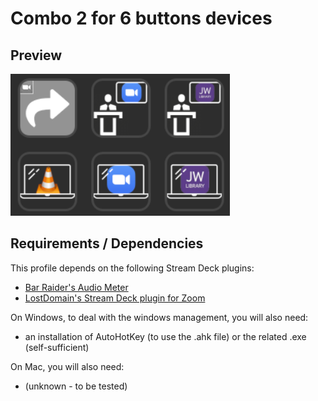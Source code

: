 # Combo 2 for 6 buttons devices

## Preview

![Stream Deck screenshot](Combo2_6-buttons_screenshot.png)

## Requirements / Dependencies

This profile depends on the following Stream Deck plugins:

* [Bar Raider's Audio Meter](https://github.com/barraider/streamdeck-audiometer)
* [LostDomain's Stream Deck plugin for Zoom](https://lostdomain.org/stream-deck-plugin-for-zoom/)

On Windows, to deal with the windows management, you will also need:

* an installation of AutoHotKey (to use the .ahk file) or the related .exe (self-sufficient)

On Mac, you will also need:

* (unknown - to be tested)

